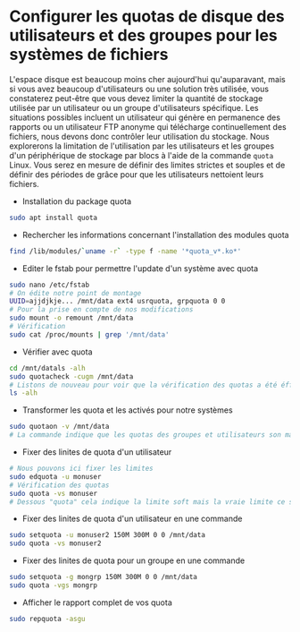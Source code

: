 # Configurer les quotas de disque des utilisateurs et des groupes pour les systèmes de fichiers
L'espace disque est beaucoup moins cher aujourd'hui qu'auparavant, mais si vous avez beaucoup d'utilisateurs ou une solution très utilisée, vous constaterez peut-être que vous devez limiter la quantité de stockage utilisée par un utilisateur ou un groupe d'utilisateurs spécifique.
Les situations possibles incluent un utilisateur qui génère en permanence des rapports ou un utilisateur FTP anonyme qui télécharge continuellement des fichiers, nous devons donc contrôler leur utilisation du stockage.
Nous explorerons la limitation de l'utilisation par les utilisateurs et les groupes d'un périphérique de stockage par blocs à l'aide de la commande `quota` Linux.
Vous serez en mesure de définir des limites strictes et souples et de définir des périodes de grâce pour que les utilisateurs nettoient leurs fichiers.

- Installation du package quota

```bash
sudo apt install quota
```

- Rechercher les informations concernant l'installation des modules quota

```bash
find /lib/modules/`uname -r` -type f -name '*quota_v*.ko*'
```

- Editer le fstab pour permettre l'update d'un système avec quota

```bash
sudo nano /etc/fstab
# On édite notre point de montage
UUID=ajjdjkje... /mnt/data ext4 usrquota, grpquota 0 0
# Pour la prise en compte de nos modifications
sudo mount -o remount /mnt/data
# Vérification
sudo cat /proc/mounts | grep '/mnt/data'
```

- Vérifier avec quota

```bash
cd /mnt/datals -alh
sudo quotacheck -cugm /mnt/data
# Listons de nouveau pour voir que la vérification des quotas a été éffectué avec succées
ls -alh
```

- Transformer les quota et les activés pour notre systèmes

```bash
sudo quotaon -v /mnt/data
# La commande indique que les quotas des groupes et utilisateurs son maintenant actifs
```

- Fixer des linites de quota d'un utilisateur

```bash
# Nous pouvons ici fixer les limites
sudo edquota -u monuser
# Vérification des quotas
sudo quota -vs monuser
# Dessous "quota" cela indique la limite soft mais la vraie limite ce situe en dessous de "limit"
```

- Fixer des linites de quota d'un utilisateur en une commande

```bash
sudo setquota -u monuser2 150M 300M 0 0 /mnt/data
sudo quota -vs monuser2
```

- Fixer des linites de quota pour un groupe en une commande

```bash
sudo setquota -g mongrp 150M 300M 0 0 /mnt/data
sudo quota -vgs mongrp
```

- Afficher le rapport complet de vos quota

```bash
sudo repquota -asgu
```
